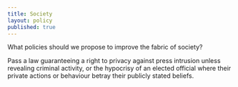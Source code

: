 ```yaml
---
title: Society
layout: policy
published: true
---
```


What policies should we propose to improve the fabric of society?

Pass a law guaranteeing a right to privacy against press intrusion unless revealing criminal activity, or the hypocrisy of an elected official where their private actions or behaviour betray their publicly stated beliefs.